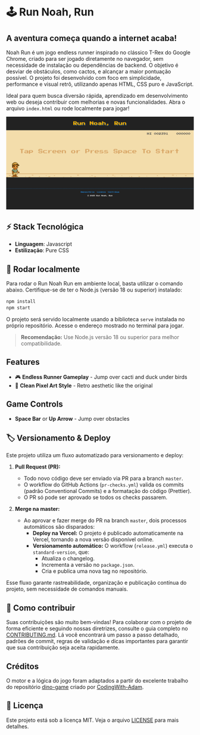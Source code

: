 
# 🕹️ Run Noah, Run

## A aventura começa quando a internet acaba!

Noah Run é um jogo endless runner inspirado no clássico T-Rex do Google Chrome, criado para ser jogado diretamente no navegador, sem necessidade de instalação ou dependências de backend. O objetivo é desviar de obstáculos, como cactos, e alcançar a maior pontuação possível. O projeto foi desenvolvido com foco em simplicidade, performance e visual retrô, utilizando apenas HTML, CSS puro e JavaScript.

Ideal para quem busca diversão rápida, aprendizado em desenvolvimento web ou deseja contribuir com melhorias e novas funcionalidades. Abra o arquivo `index.html` ou rode localmente para jogar!

<div align="center">
  <img src="assets/images/banner.png" alt="banner" />
</div>

## ⚡ Stack Tecnológica

- **Linguagem**: Javascript
- **Estilização**: Pure CSS

## 🚀 Rodar localmente

Para rodar o Run Noah Run em ambiente local, basta utilizar o comando abaixo. Certifique-se de ter o Node.js (versão 18 ou superior) instalado:

```bash
npm install
npm start
```

O projeto será servido localmente usando a biblioteca `serve` instalada no próprio repositório. Acesse o endereço mostrado no terminal para jogar.

> **Recomendação:** Use Node.js versão 18 ou superior para melhor compatibilidade.

## Features

- 🎮 **Endless Runner Gameplay** - Jump over cacti and duck under birds
- 🎨 **Clean Pixel Art Style** - Retro aesthetic like the original

## Game Controls

- **Space Bar** or **Up Arrow** - Jump over obstacles

## 🏷️ Versionamento & Deploy

Este projeto utiliza um fluxo automatizado para versionamento e deploy:

1. **Pull Request (PR):**
   - Todo novo código deve ser enviado via PR para a branch `master`.
   - O workflow do GitHub Actions (`pr-checks.yml`) valida os commits (padrão Conventional Commits) e a formatação do código (Prettier).
   - O PR só pode ser aprovado se todos os checks passarem.

2. **Merge na master:**
   - Ao aprovar e fazer merge do PR na branch `master`, dois processos automáticos são disparados:
     - **Deploy na Vercel:** O projeto é publicado automaticamente na Vercel, tornando a nova versão disponível online.
     - **Versionamento automático:** O workflow (`release.yml`) executa o `standard-version`, que:
       - Atualiza o changelog.
       - Incrementa a versão no `package.json`.
       - Cria e publica uma nova tag no repositório.

Esse fluxo garante rastreabilidade, organização e publicação contínua do projeto, sem necessidade de comandos manuais.

## 🤝 Como contribuir

Suas contribuições são muito bem-vindas! Para colaborar com o projeto de forma eficiente e seguindo nossas diretrizes, consulte o guia completo no [CONTRIBUTING.md](CONTRIBUTING.md). Lá você encontrará um passo a passo detalhado, padrões de commit, regras de validação e dicas importantes para garantir que sua contribuição seja aceita rapidamente.

## Créditos

O motor e a lógica do jogo foram adaptados a partir do excelente trabalho do repositório [dino-game](https://github.com/CodingWith-Adam/dino-game) criado por [CodingWith-Adam](https://github.com/CodingWith-Adam).

## 📜 Licença

Este projeto está sob a licença MIT. Veja o arquivo [LICENSE](LICENSE) para mais detalhes.
